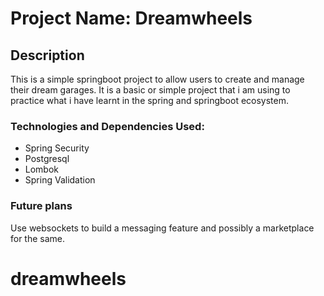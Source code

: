 # Project Name: Dreamwheels
## Description
This is a simple springboot project to allow users to create and manage their dream garages. It is a basic or simple 
project that i am using to practice what i have learnt in the spring and springboot ecosystem.

### Technologies and Dependencies Used:
* Spring Security
* Postgresql
* Lombok
* Spring Validation

### Future plans
Use websockets to build a messaging feature and possibly a marketplace for the same.
# dreamwheels
